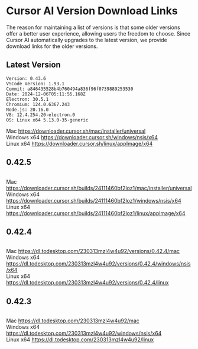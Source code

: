 # Cursor AI Version Download Links 


The reason for maintaining a list of versions is that some older versions offer a better user experience, allowing users the freedom to choose. Since Cursor AI automatically upgrades to the latest version, we provide download links for the older versions.

## Latest Version
```
Version: 0.43.6
VSCode Version: 1.93.1
Commit: a846435528b4b760494a836f96f0739889253530
Date: 2024-12-06T05:11:55.168Z
Electron: 30.5.1
Chromium: 124.0.6367.243
Node.js: 20.16.0
V8: 12.4.254.20-electron.0
OS: Linux x64 5.13.0-35-generic
```

Mac https://downloader.cursor.sh/mac/installer/universal  
Windows x64 https://downloader.cursor.sh/windows/nsis/x64  
Linux x64 https://downloader.cursor.sh/linux/appImage/x64  

## 0.42.5
```
```

Mac https://downloader.cursor.sh/builds/24111460bf2loz1/mac/installer/universal  
Windows x64 https://downloader.cursor.sh/builds/24111460bf2loz1/windows/nsis/x64  
Linux x64 https://downloader.cursor.sh/builds/24111460bf2loz1/linux/applmage/x64  

## 0.42.4
```
```
Mac https://dl.todesktop.com/230313mzl4w4u92/versions/0.42.4/mac  
Windows x64 https://dl.todesktop.com/230313mzl4w4u92/versions/0.42.4/windows/nsis/x64   
Linux x64 https://dl.todesktop.com/230313mzl4w4u92/versions/0.42.4/linux  


## 0.42.3
```
```

Mac https://dl.todesktop.com/230313mzl4w4u92/mac  
Windows x64 https://dl.todesktop.com/230313mzl4w4u92/windows/nsis/x64  
Linux x64 https://dl.todesktop.com/230313mzl4w4u92/linux  


